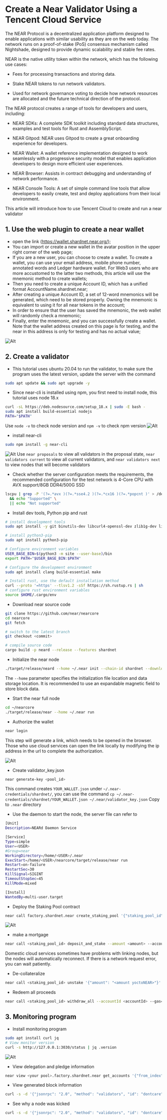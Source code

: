 # Create a Near Validator Using a Tencent Cloud Service

The NEAR Protocol is a decentralized application platform designed to enable applications with similar usability as they are on the web today. The network runs on a proof-of-stake (PoS) consensus mechanism called Nightshade, designed to provide dynamic scalability and stable fee rates.

NEAR is the native utility token within the network, which has the following use cases:

- Fees for processing transactions and storing data.

- Stake NEAR tokens to run network validators.

- Used for network governance voting to decide how network resources are allocated and the future technical direction of the protocol.



The NEAR protocol creates a range of tools for developers and users, including:

- NEAR SDKs: A complete SDK toolkit including standard data structures, examples and test tools for Rust and AssemblyScript.

- NEAR Gitpod: NEAR uses Gitpod to create a great onboarding experience for developers.

- NEAR Wallet: A wallet reference implementation designed to work seamlessly with a progressive security model that enables application developers to design more efficient user experiences.

- NEAR Browser: Assists in contract debugging and understanding of network performance.

- NEAR Console Tools: A set of simple command line tools that allow developers to easily create, test and deploy applications from their local environment.

This article will introduce how to use Tencent Cloud to create and run a near validator

## 1. Use the web plugin to create a near wallet
- open the link (https://wallet.shardnet.near.org/);
- You can import or create a new wallet in the avatar position in the upper right corner of the web page;
- If you are a new user, you can choose to create a wallet. To create a wallet, you can use your email address, mobile phone number, annotated words and Ledger hardware wallet. For Web3 users who are more accustomed to the latter two methods, this article will use the mnemonic method to create wallets;
- Then you need to create a unique Account ID, which has a unified format AccountName.shardnet.near;
- After creating a unique Account ID, a set of 12-word mnemonics will be generated, which need to be stored properly. Owning the mnemonic is equivalent to using it for all near tokens in the account;
- In order to ensure that the user has saved the mnemonic, the web wallet will randomly check a mnemonic;
- Finally, enter the mnemonic, and you can successfully create a wallet. Note that the wallet address created on this page is for testing, and the near in this address is only for testing and has no actual value;

![Alt](../picture/wallet.jpg)
## 2. Create a validator
- This tutorial uses ubuntu 20.04 to run the validator, to make sure the program uses the latest version, update the server with the command
```bash
sudo apt update && sudo apt upgrade -y
````

- Since near-cli is installed using npm, you first need to install node, this tutorial uses node 18.x
```bash
curl -sL https://deb.nodesource.com/setup_18.x | sudo -E bash -
sudo apt install build-essential nodejs
PATH="$PATH"
````

Use `node -v` to check node version and `npm -v` to check npm version
![Alt](nodeVersion.jpg)
- install near-cli
```bash
sudo npm install -g near-cli
````
![Alt](nearCliVersion.jpg)
Use `near proposals` to view all validators in the proposal state, `near validators current` to view all current validators, and `near validators next` to view nodes that will become validators

- Check whether the server configuration meets the requirements, the recommended configuration for the test network is 4-Core CPU with AVX support/8GB DDR4/500G SSD
```bash
lscpu | grep -P '(?=.*avx )(?=.*sse4.2 )(?=.*cx16 )(?=.*popcnt )' > /dev/null \
  && echo "Supported" \
  || echo "Not supported"
````

- Install dev tools, Python pip and rust
```bash
# install development tools
sudo apt install -y git binutils-dev libcurl4-openssl-dev zlib1g-dev libdw-dev libiberty-dev cmake gcc g++ python docker.io protobuf-compiler libssl-dev pkg-config clang llvm cargo

# install python3-pip
sudo apt install python3-pip

# Configure environment variables
USER_BASE_BIN=$(python3 -m site --user-base)/bin
export PATH="$USER_BASE_BIN:$PATH"

# Configure the development environment
sudo apt install clang build-essential make

# Install rust, use the default installation method
curl --proto '=https' --tlsv1.2 -sSf https://sh.rustup.rs | sh
# configure rust environment variables
source $HOME/.cargo/env
````

- Download near source code
```bash
git clone https://github.com/near/nearcore
cd nearcore
git fetch

# switch to the latest branch
git checkout <commit>

# compile source code
cargo build -p neard --release --features shardnet
````

- Initialize the near node
```bash
./target/release/neard --home ~/.near init --chain-id shardnet --download-genesis
````
The `--home` parameter specifies the initialization file location and data storage location. It is recommended to use an expandable magnetic field to store block data.

- Start the near full node
```bash
cd ~/nearcore
./target/release/near --home ~/.near run
````

- Authorize the wallet
```bash
near login
````
This step will generate a link, which needs to be opened in the browser. Those who use cloud services can open the link locally by modifying the ip address in the url to complete the authorization.

![Alt](authorizeWallet.jpg)
- Create validator_key.json
```bash
near generate-key <pool_id>
````
This command creates `YOUR_WALLET.json` under `~/.near-credentials/shardnet/`, you can use the command `cp ~/.near-credentials/shardnet/YOUR_WALLET.json ~/.near/validator_key.json` Copy to `.near` directory
- Use the daemon to start the node, the server file can refer to
```bash
[Unit]
Description=NEARd Daemon Service

[Service]
Type=simple
User=<USER>
#Group=near
WorkingDirectory=/home/<USER>/.near
ExecStart=/home/<USER>/nearcore/target/release/near run
Restart=on-failure
RestartSec=30
KillSignal=SIGINT
TimeoutStopSec=45
KillMode=mixed

[Install]
WantedBy=multi-user.target
````

- Deploy the Staking Pool contract
```bash
near call factory.shardnet.near create_staking_pool '{"staking_pool_id": "<pool id>", "owner_id": "<accountId>", "stake_public_key": "<public key>", "reward_fee_fraction": {"numerator" : 5, "denominator": 100}, "code_hash":"DD428g9eqLL8fWUxv8QSpVFzyHi1Qd16P8ephYCTmMSZ"}' --accountId="<accountId>" --amount=30 --gas=300000000000000
````
![Alt](deploy.jpg)

- make a mortgage
```bash
near call <staking_pool_id> deposit_and_stake --amount <amount> --accountId <accountId> --gas=300000000000000
````
Domestic cloud services sometimes have problems with linking nodes, but the nodes will automatically reconnect. If there is a network request error, you can wait patiently.

- De-collateralize
```bash
near call <staking_pool_id> unstake '{"amount": "<amount yoctoNEAR>"}' --accountId <accountId> --gas=300000000000000
````

- Redeem all proceeds
```bash
near call <staking_pool_id> withdraw_all --accountId <accountId> --gas=3000000000000000
````

## 3. Monitoring program
- Install monitoring program
```bash
sudo apt install curl jq
# View monitor version
curl -s http://127.0.0.1:3030/status | jq .version
````
![Alt](check.jpg)
- View delegation and pledge information
```bash
near view <your pool>.factory.shardnet.near get_accounts '{"from_index": 0, "limit": 10}' --accountId <accountId>.shardnet.near
````
- View generated block information
```bash
curl -s -d '{"jsonrpc": "2.0", "method": "validators", "id": "dontcare", "params": [null]}' -H 'Content-Type: application/json ' 127.0.0.1:3030 | jq -c '.result.current_validators[] | select(.account_id | contains ("POOL_ID"))'
````
- See why a node was kicked
```bash
curl -s -d '{"jsonrpc": "2.0", "method": "validators", "id": "dontcare", "params": [null]}' -H 'Content-Type: application/json ' 127.0.0.1:3030 | jq -c '.result.prev_epoch_kickout[] | select(.account_id | contains ("<POOL_ID>"))' | jq .reason
````
